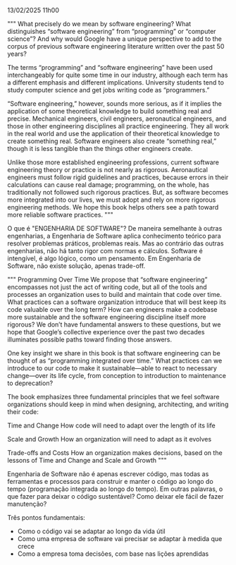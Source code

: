 13/02/2025 11h00

"""
What precisely do we mean by software engineering? What distinguishes “software engineering” from “programming” or “computer science”? And why would Google have a unique perspective to add to the corpus of previous software engineering literature written over the past 50 years?
 
The terms “programming” and “software engineering” have been used interchangeably for quite some time in our industry, although each term has a different emphasis and different implications. University students tend to study computer science and get jobs writing code as “programmers.”
 
“Software engineering,” however, sounds more serious, as if it implies the application of some theoretical knowledge to build something real and precise. Mechanical engineers, civil engineers, aeronautical engineers, and those in other engineering disciplines all practice engineering. They all work in the real world and use the application of their theoretical knowledge to create something real. Software engineers also create “something real,” though it is less tangible than the things other engineers create.
 
Unlike those more established engineering professions, current software engineering theory or practice is not nearly as rigorous. Aeronautical engineers must follow rigid guidelines and practices, because errors in their calculations can cause real damage; programming, on the whole, has traditionally not followed such rigorous practices. But, as software becomes more integrated into our lives, we must adopt and rely on more rigorous engineering methods. We hope this book helps others see a path toward more reliable software practices.
"""


O que é "ENGENHARIA DE SOFTWARE"?
De maneira semelhante à outras engenharias, a Engenharia de Software aplica conhecimento teórico para resolver problemas práticos, problemas reais. Mas ao contrário das outras engenharias, não há tanto rigor com normas e cálculos. Software é intengível, é algo lógico, como um pensamento. Em Engenharia de Software, não existe solução, apenas trade-off. 



"""
Programming Over Time
We propose that “software engineering” encompasses not just the act of writing code, but all of the tools and processes an organization uses to build and maintain that code over time. What practices can a software organization introduce that will best keep its code valuable over the long term? How can engineers make a codebase more sustainable and the software engineering discipline itself more rigorous? We don’t have fundamental answers to these questions, but we hope that Google’s collective experience over the past two decades illuminates possible paths toward finding those answers.
 
One key insight we share in this book is that software engineering can be thought of as “programming integrated over time.” What practices can we introduce to our code to make it sustainable—able to react to necessary change—over its life cycle, from conception to introduction to maintenance to deprecation?
 
The book emphasizes three fundamental principles that we feel software organizations should keep in mind when designing, architecting, and writing their code:
 
Time and Change
How code will need to adapt over the length of its life
 
Scale and Growth
How an organization will need to adapt as it evolves
 
Trade-offs and Costs
How an organization makes decisions, based on the lessons of Time and Change and Scale and Growth
"""

Engenharia de Software não é apenas escrever código, mas todas as ferramentas e processos para construir e manter o código ao longo do tempo (programação integrada ao longo do tempo). Em outras palavras, o que fazer para deixar o código sustentável? Como deixar ele fácil de fazer manutenção?

Três pontos fundamentais:
* Como o código vai se adaptar ao longo da vida útil
* Como uma empresa de software vai precisar se adaptar à medida que crece
* Como a empresa toma decisões, com base nas lições aprendidas
